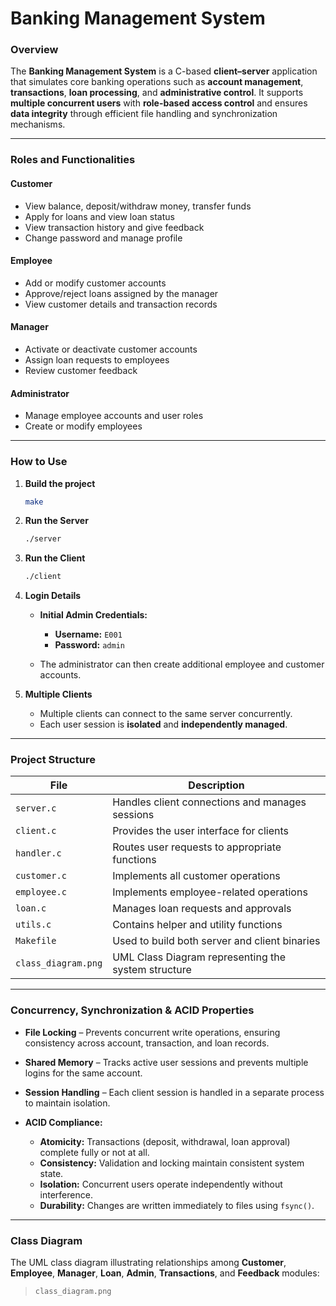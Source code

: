 # **Banking Management System**

### **Overview**

The **Banking Management System** is a C-based **client–server** application that simulates core banking operations such as **account management**, **transactions**, **loan processing**, and **administrative control**.
It supports **multiple concurrent users** with **role-based access control** and ensures **data integrity** through efficient file handling and synchronization mechanisms.

---

### **Roles and Functionalities**

#### Customer

* View balance, deposit/withdraw money, transfer funds
* Apply for loans and view loan status
* View transaction history and give feedback
* Change password and manage profile

#### Employee

* Add or modify customer accounts
* Approve/reject loans assigned by the manager
* View customer details and transaction records

#### Manager

* Activate or deactivate customer accounts
* Assign loan requests to employees
* Review customer feedback

#### Administrator

* Manage employee accounts and user roles
* Create or modify employees

---

### **How to Use**

1. **Build the project**

   ```bash
   make
   ```

2. **Run the Server**

   ```bash
   ./server
   ```

3. **Run the Client**

   ```bash
   ./client
   ```

4. **Login Details**

   * **Initial Admin Credentials:**

     * **Username:** `E001`
     * **Password:** `admin`
   * The administrator can then create additional employee and customer accounts.

5. **Multiple Clients**

   * Multiple clients can connect to the same server concurrently.
   * Each user session is **isolated** and **independently managed**.

---

### **Project Structure**

| File                | Description                                         |
| ------------------- | --------------------------------------------------- |
| `server.c`          | Handles client connections and manages sessions     |
| `client.c`          | Provides the user interface for clients             |
| `handler.c`         | Routes user requests to appropriate functions       |
| `customer.c`        | Implements all customer operations                  |
| `employee.c`        | Implements employee-related operations              |
| `loan.c`            | Manages loan requests and approvals                 |
| `utils.c`           | Contains helper and utility functions               |
| `Makefile`          | Used to build both server and client binaries       |
| `class_diagram.png` | UML Class Diagram representing the system structure |

---

### **Concurrency, Synchronization & ACID Properties**

* **File Locking** – Prevents concurrent write operations, ensuring consistency across account, transaction, and loan records.
* **Shared Memory** – Tracks active user sessions and prevents multiple logins for the same account.
* **Session Handling** – Each client session is handled in a separate process to maintain isolation.
* **ACID Compliance:**

  * **Atomicity:** Transactions (deposit, withdrawal, loan approval) complete fully or not at all.
  * **Consistency:** Validation and locking maintain consistent system state.
  * **Isolation:** Concurrent users operate independently without interference.
  * **Durability:** Changes are written immediately to files using `fsync()`.

---

### **Class Diagram**

The UML class diagram illustrating relationships among **Customer**, **Employee**, **Manager**, **Loan**, **Admin**, **Transactions**, and **Feedback** modules:

> `class_diagram.png`
